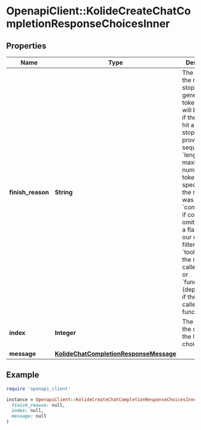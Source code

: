 # OpenapiClient::KolideCreateChatCompletionResponseChoicesInner

## Properties

| Name | Type | Description | Notes |
| ---- | ---- | ----------- | ----- |
| **finish_reason** | **String** | The reason the model stopped generating tokens. This will be &#x60;stop&#x60; if the model hit a natural stop point or a provided stop sequence, &#x60;length&#x60; if the maximum number of tokens specified in the request was reached, &#x60;content_filter&#x60; if content was omitted due to a flag from our content filters, &#x60;tool_calls&#x60; if the model called a tool, or &#x60;function_call&#x60; (deprecated) if the model called a function.  |  |
| **index** | **Integer** | The index of the choice in the list of choices. |  |
| **message** | [**KolideChatCompletionResponseMessage**](KolideChatCompletionResponseMessage.md) |  |  |

## Example

```ruby
require 'openapi_client'

instance = OpenapiClient::KolideCreateChatCompletionResponseChoicesInner.new(
  finish_reason: null,
  index: null,
  message: null
)
```

